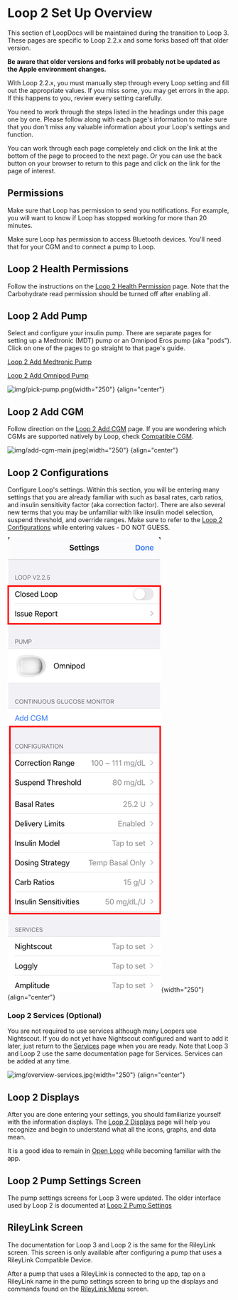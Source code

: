# Loop 2 Set Up Overview

This section of LoopDocs will be maintained during the transition to Loop 3. These pages are specific to Loop 2.2.x and some forks based off that older version. 

**Be aware that older versions and forks will probably not be updated as the Apple environment changes.**

With Loop 2.2.x, you must manually step through every Loop setting and fill out the appropriate values. If you miss some, you may get errors in the app. If this happens to you, review every setting carefully.

You need to work through the steps listed in the headings under this page one by one. Please follow along with each page's information to make sure that you don't miss any valuable information about your Loop's settings and function.

You can work through each page completely and click on the link at the bottom of the page to proceed to the next page. Or you can use the back button on your browser to return to this page and click on the link for the page of interest.

## Permissions

Make sure that Loop has permission to send you notifications. For example, you will want to know if Loop has stopped working for more than 20 minutes.

Make sure Loop has permission to access Bluetooth devices.  You'll need that for your CGM and to connect a pump to Loop.

## Loop 2 Health Permissions

Follow the instructions on the [Loop 2 Health Permission](../build/health.md) page. Note that the Carbohydrate read permission should be turned off after enabling all.

## Loop 2 Add Pump

Select and configure your insulin pump. There are separate pages for setting up a Medtronic (MDT) pump or an Omnipod Eros pump (aka "pods"). Click on one of the pages to go straight to that page's guide.

[Loop 2 Add Medtronic Pump](loop-settings/mdt-pump.md)

[Loop 2 Add Omnipod Pump](loop-settings/omnipod-pump.md)

![img/pick-pump.png](img/pick-pump.png){width="250"}
{align="center"}

## Loop 2 Add CGM

Follow direction on the [Loop 2 Add CGM](loop-settings/cgm.md) page. If you are wondering which CGMs are supported natively by Loop, check [Compatible CGM](../build/step4.md).

![img/add-cgm-main.jpeg](img/add-cgm-main.jpeg){width="250"}
{align="center"}

## Loop 2 Configurations

Configure Loop's settings. Within this section, you will be entering many settings that you are already familiar with such as basal rates, carb ratios, and insulin sensitivity factor (aka correction factor). There are also several new terms that you may be unfamiliar with like insulin model selection, suspend threshold, and override ranges. Make sure to refer to the [Loop 2 Configurations](loop-settings/configurations.md) while entering values - DO NOT GUESS.

![settings screen for Loop](img/loop-settings-config-v2-2-5.png){width="250"}
{align="center"}

### Loop 2 Services (Optional)

You are not required to use services although many Loopers use Nightscout. If you do not yet have Nightscout configured and want to add it later, just return to the [Services](loop-settings/services-v2.md) page when you are ready. Note that Loop 3 and Loop 2 use the same documentation page for Services. Services can be added at any time.

![img/overview-services.jpg](img/overview-services.jpg){width="250"}
{align="center"}

## Loop 2 Displays

After you are done entering your settings, you should familiarize yourself with the information displays. The [Loop 2 Displays](loop-settings/displays.md) page will help you recognize and begin to understand what all the icons, graphs, and data mean.

It is a good idea to remain in [Open Loop](loop/open-loop.md) while becoming familiar with the app.

## Loop 2 Pump Settings Screen

The pump settings screens for Loop 3 were updated. The older interface used by Loop 2 is documented at [Loop 2 Pump Settings](loop-settings/pump-commands.md)

## RileyLink Screen

The documentation for Loop 3 and Loop 2 is the same for the RileyLink screen. This screen is only available after configuring a pump that uses a RileyLink Compatible Device.

After a pump that uses a RileyLink is connected to the app, tap on a RileyLink name in the pump settings screen to bring up the displays and commands found on the [RileyLink Menu](loop-settings/rileylink.md) screen.
